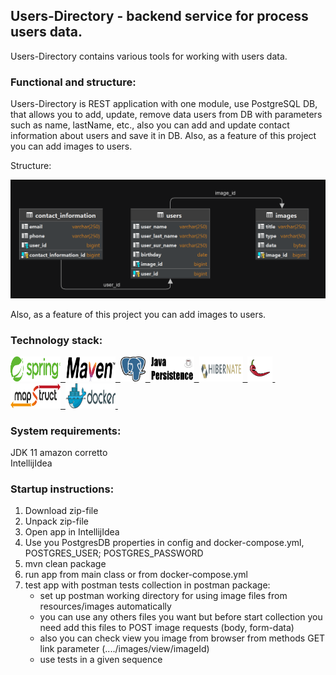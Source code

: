 ## Users-Directory - backend service for process users data.

Users-Directory contains various tools for working with users data.

### Functional and structure:
Users-Directory is REST application with one module, use PostgreSQL DB, that allows you to add, update, remove 
data users from DB with parameters such as name, lastName, etc., also you can add and update contact information 
about users and save it in DB. Also, as a feature of this project you can add images to users.

Structure:

<img src="resources/UserDirectorySchema.png" width="600">

Also, as a feature of this project you can add images to users.

### Technology stack:
<a href="https://spring.io/">
  <img src="resources/logos/Spring.png" title="Spring" alt="Spring" width="80" height="40"/>&nbsp;
</a>
<a href="https://maven.apache.org/">
  <img src="resources/logos/Maven.png" title="Maven" alt="Maven" width="80" height="40"/>&nbsp;
</a>
<a href="https://www.postgresql.org/">
  <img src="resources/logos/Postgresql.png" title="postgreSQL" alt="postgreSQL" width="40" height="40"/>&nbsp;
</a>
<a href="https://www.baeldung.com/the-persistence-layer-with-spring-data-jpa">
  <img src="resources/logos/JPA.png" title="JPA" alt="JPA" width="70" height="40"/>&nbsp;
</a>
<a href="https://hibernate.org/">
  <img src="resources/logos/Hibernate.png" title="Hibernate" alt="Hibernate" width="70" height="40"/>&nbsp;
</a>
<a href="https://projectlombok.org/">
  <img src="resources/logos/Lombok.png" title="Lombok" alt="Lombok" width="40" height="40"/>&nbsp;
</a>
<a href="https://mapstruct.org/">
  <img src="resources/logos/mapstruct.png" title="Mapstruct" alt="Mapstruct" width="80" height="40"/>&nbsp;
</a>
<a href="https://www.docker.com/">
  <img src="resources/logos/Docker.png" title="Mapstruct" alt="Mapstruct" width="80" height="40"/>&nbsp;
</a>

### System requirements:
JDK 11 amazon corretto  
IntellijIdea

### Startup instructions:
1. Download zip-file
2. Unpack zip-file
3. Open app in IntellijIdea
4. Use you PostgresDB properties in config and docker-compose.yml, POSTGRES_USER; POSTGRES_PASSWORD
5. mvn clean package
6. run app from main class or from docker-compose.yml
7. test app with postman tests collection in postman package:
   - set up postman working directory for using image files from resources/images automatically
   - you can use any others files you want but before start collection you need add this files to POST image requests (body, form-data)
   - also you can check view you image from browser from methods GET link parameter (..../images/view/imageId)
   - use tests in a given sequence